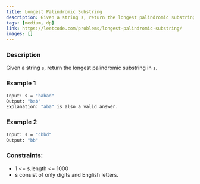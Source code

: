 ```yaml
---
title: Longest Palindromic Substring
description: Given a string s, return the longest palindromic substring in s.
tags: [medium, dp]
link: https://leetcode.com/problems/longest-palindromic-substring/
images: []
---
```


### Description

Given a string `s`, return the longest palindromic substring in `s`.

### Example 1

```bash
Input: s = "babad"
Output: "bab"
Explanation: "aba" is also a valid answer.
```

### Example 2

```bash
Input: s = "cbbd"
Output: "bb"
```

### Constraints:

- 1 <= s.length <= 1000
- s consist of only digits and English letters.
